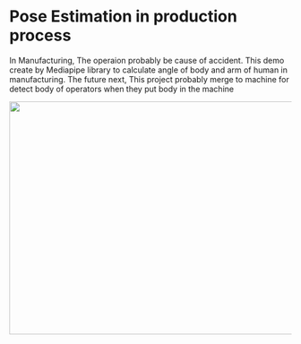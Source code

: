 # Pose Estimation in production process

In Manufacturing, The operaion probably be cause of accident. This demo create by Mediapipe library to calculate angle of body and arm of human in manufacturing.
The future next, This project probably merge to machine for detect body of operators when they put body in the machine

<img src="https://github.com/Intraraksa/ML-projects/blob/master/Project/operation_pose/uitls/Animation.gif" width="624" height="416">
